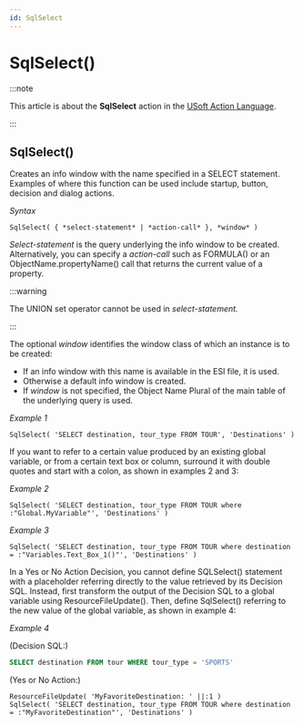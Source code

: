 ```yaml
---
id: SqlSelect
---
```


# SqlSelect()




:::note

This article is about the **SqlSelect** action in the [USoft Action Language](/docs/Task_flow/Action_Language_reference/USoft_Action_Language.md).

:::

## **SqlSelect()**

Creates an info window with the name specified in a SELECT statement. Examples of where this function can be used include startup, button, decision and dialog actions.

*Syntax*

```
SqlSelect( { *select-statement* | *action-call* }, *window* )
```

*Select-statement* is the query underlying the info window to be created. Alternatively, you can specify a *action-call* such as FORMULA() or an ObjectName.propertyName() call that returns the current value of a property.


:::warning

The UNION set operator cannot be used in *select-statement.*

:::

The optional *window* identifies the window class of which an instance is to be created:

- If an info window with this name is available in the ESI file, it is used.
- Otherwise a default info window is created.
- If *window* is not specified, the Object Name Plural of the main table of the underlying query is used.

*Example 1*

```
SqlSelect( 'SELECT destination, tour_type FROM TOUR', 'Destinations' )
```

If you want to refer to a certain value produced by an existing global variable, or from a certain text box or column, surround it with double quotes and start with a colon, as shown in examples 2 and 3:

*Example 2*

```
SqlSelect( 'SELECT destination, tour_type FROM TOUR where :"Global.MyVariable"', 'Destinations' )
```

*Example 3*

```
SqlSelect( 'SELECT destination, tour_type FROM TOUR where destination = :"Variables.Text_Box_1()"', 'Destinations' )
```

In a Yes or No Action Decision, you cannot define SQLSelect() statement with a placeholder referring directly to the value retrieved by its Decision SQL. Instead, first transform the output of the Decision SQL to a global variable using ResourceFileUpdate(). Then, define SqlSelect() referring to the new value of the global variable, as shown in example 4:

*Example 4*

(Decision SQL:)

```sql
SELECT destination FROM tour WHERE tour_type = 'SPORTS'
```

(Yes or No Action:)

```
ResourceFileUpdate( 'MyFavoriteDestination: ' ||:1 )
SqlSelect( 'SELECT destination, tour_type FROM TOUR where destination = :"MyFavoriteDestination"', 'Destinations' )
```

 